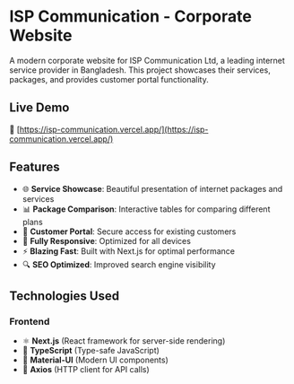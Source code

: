 # ISP Communication - Corporate Website

A modern corporate website for ISP Communication Ltd, a leading internet service provider in Bangladesh. This project showcases their services, packages, and provides customer portal functionality.

## Live Demo

🔗 [https://isp-communication.vercel.app/](https://isp-communication.vercel.app/)

## Features

- 🌐 **Service Showcase**: Beautiful presentation of internet packages and services
- 📊 **Package Comparison**: Interactive tables for comparing different plans
- 🔐 **Customer Portal**: Secure access for existing customers
- 📱 **Fully Responsive**: Optimized for all devices
- ⚡ **Blazing Fast**: Built with Next.js for optimal performance
- 🔍 **SEO Optimized**: Improved search engine visibility

## Technologies Used

### Frontend
- ⚛️ **Next.js** (React framework for server-side rendering)
- 🦕 **TypeScript** (Type-safe JavaScript)
- 🎨 **Material-UI** (Modern UI components)
- 📡 **Axios** (HTTP client for API calls)



